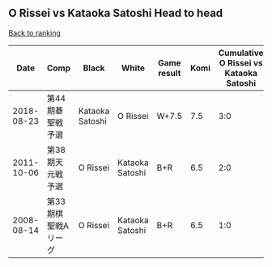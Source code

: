 ## O Rissei vs Kataoka Satoshi Head to head

[Back to ranking](../../index.md)




| **Date** | **Comp** | **Black** | **White** | **Game result** | **Komi** | **Cumulative O Rissei vs Kataoka Satoshi** | **O Rissei streak** | **Kataoka Satoshi streak** | 
| --- | --- | --- | --- | --- | --- | --- | --- | --- |
| 2018-08-23 | 第44期碁聖戦予選 | Kataoka Satoshi | O Rissei | W+7.5 | 7.5 | 3:0 | 3 | 0 | 
| 2011-10-06 | 第38期天元戦予選 | O Rissei | Kataoka Satoshi | B+R | 6.5 | 2:0 | 2 | 0 | 
| 2008-08-14 | 第33期棋聖戦Aリーグ | O Rissei | Kataoka Satoshi | B+R | 6.5 | 1:0 | 1 | 0 |




